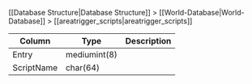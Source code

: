 [[Database Structure|Database Structure]] > [[World-Database|World-Database]] > [[areatrigger_scripts|areatrigger_scripts]]

Column | Type | Description
--- | --- | ---
Entry | mediumint(8) | 
ScriptName | char(64) | 
